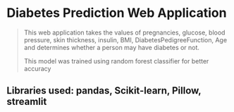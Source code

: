# Diabetes Prediction Web Application
> This web application takes the values of pregnancies, glucose, blood pressure, skin thickness, insulin, BMI, DiabetesPedigreeFunction, Age and determines whether a person may have diabetes or not.
> 
> This model was trained using random forest classifier for better accuracy

## Libraries used: pandas, Scikit-learn, Pillow, streamlit


